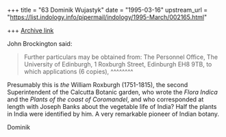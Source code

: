 +++
title = "63 Dominik Wujastyk"
date = "1995-03-16"
upstream_url = "https://list.indology.info/pipermail/indology/1995-March/002165.html"

+++
[Archive link](https://list.indology.info/pipermail/indology/1995-March/002165.html)


John Brockington said:
> 
> Further particulars may be obtained from:  The Personnel Office, The University of 
> Edinburgh, 1 Roxburgh Street, Edinburgh EH8 9TB, to which applications (6 copies), 
               ^^^^^^^^

Presumably this is *the* William Roxburgh (1751-1815), the second
Superintendent of the Calcutta Botanic garden, who wrote the _Flora
Indica_ and the _Plants of the coast of Coromandel_, and who
corresponded at length with Joseph Banks about the vegetable life of
India?   Half the plants in India were identified by him.  A very
remarkable pioneer of Indian botany.

Dominik





